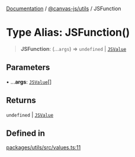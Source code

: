 [Documentation](../../../packages.md) / [@canvas-js/utils](../index.md) / JSFunction

# Type Alias: JSFunction()

> **JSFunction**: (...`args`) => `undefined` \| [`JSValue`](JSValue.md)

## Parameters

• ...**args**: [`JSValue`](JSValue.md)[]

## Returns

`undefined` \| [`JSValue`](JSValue.md)

## Defined in

[packages/utils/src/values.ts:11](https://github.com/canvasxyz/canvas/blob/62d177fb446565afa753f83091e84331fbd47245/packages/utils/src/values.ts#L11)

